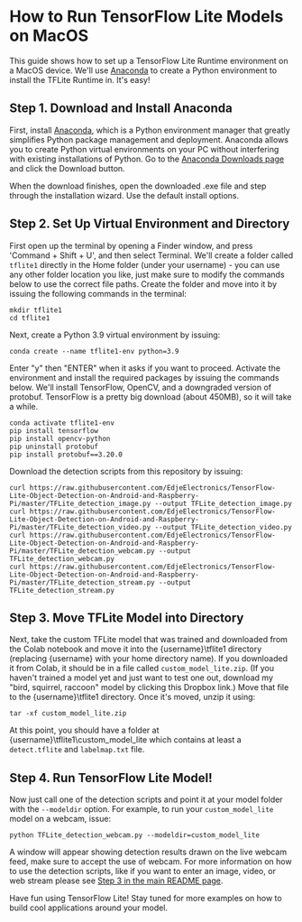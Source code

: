 # How to Run TensorFlow Lite Models on MacOS
This guide shows how to set up a TensorFlow Lite Runtime environment on a MacOS device. We'll use [Anaconda](https://www.anaconda.com/) to create a Python environment to install the TFLite Runtime in. It's easy!

## Step 1. Download and Install Anaconda
First, install [Anaconda](https://www.anaconda.com/), which is a Python environment manager that greatly simplifies Python package management and deployment. Anaconda allows you to create Python virtual environments on your PC without interfering with existing installations of Python. Go to the [Anaconda Downloads page](https://www.anaconda.com/products/distribution) and click the Download button.

When the download finishes, open the downloaded .exe file and step through the installation wizard. Use the default install options.

## Step 2. Set Up Virtual Environment and Directory
First open up the terminal by opening a Finder window, and press 'Command + Shift + U', and then select Terminal. We'll create a folder called `tflite1` directly in the Home folder (under your username) - you can use any other folder location you like, just make sure to modify the commands below to use the correct file paths. Create the folder and move into it by issuing the following commands in the terminal:

```
mkdir tflite1
cd tflite1
```

Next, create a Python 3.9 virtual environment by issuing:

```
conda create --name tflite1-env python=3.9
```

Enter "y" then "ENTER" when it asks if you want to proceed. Activate the environment and install the required packages by issuing the commands below. We'll install TensorFlow, OpenCV, and a downgraded version of protobuf. TensorFlow is a pretty big download (about 450MB), so it will take a while.

```
conda activate tflite1-env
pip install tensorflow
pip install opencv-python
pip uninstall protobuf
pip install protobuf==3.20.0
```

Download the detection scripts from this repository by issuing:

```
curl https://raw.githubusercontent.com/EdjeElectronics/TensorFlow-Lite-Object-Detection-on-Android-and-Raspberry-Pi/master/TFLite_detection_image.py --output TFLite_detection_image.py
curl https://raw.githubusercontent.com/EdjeElectronics/TensorFlow-Lite-Object-Detection-on-Android-and-Raspberry-Pi/master/TFLite_detection_video.py --output TFLite_detection_video.py
curl https://raw.githubusercontent.com/EdjeElectronics/TensorFlow-Lite-Object-Detection-on-Android-and-Raspberry-Pi/master/TFLite_detection_webcam.py --output TFLite_detection_webcam.py
curl https://raw.githubusercontent.com/EdjeElectronics/TensorFlow-Lite-Object-Detection-on-Android-and-Raspberry-Pi/master/TFLite_detection_stream.py --output TFLite_detection_stream.py
```

## Step 3. Move TFLite Model into Directory
Next, take the custom TFLite model that was trained and downloaded from the Colab notebook and move it into the {username}\tflite1 directory (replacing {username} with your home directory name). If you downloaded it from Colab, it should be in a file called `custom_model_lite.zip`. (If you haven't trained a model yet and just want to test one out, download my "bird, squirrel, raccoon" model by clicking this Dropbox link.) Move that file to the {username}\tflite1 directory. Once it's moved, unzip it using:

```
tar -xf custom_model_lite.zip
```

At this point, you should have a folder at {username}\tflite1\custom_model_lite which contains at least a `detect.tflite` and `labelmap.txt` file.

## Step 4. Run TensorFlow Lite Model!
Now just call one of the detection scripts and point it at your model folder with the `--modeldir` option. For example, to run your `custom_model_lite` model on a webcam, issue:

```
python TFLite_detection_webcam.py --modeldir=custom_model_lite
```

A window will appear showing detection results drawn on the live webcam feed, make sure to accept the use of webcam. For more information on how to use the detection scripts, like if you want to enter an image, video, or web stream please see [Step 3 in the main README page](https://github.com/EdjeElectronics/TensorFlow-Lite-Object-Detection-on-Android-and-Raspberry-Pi#step-3-run-tensorflow-lite-models).

Have fun using TensorFlow Lite! Stay tuned for more examples on how to build cool applications around your model.
